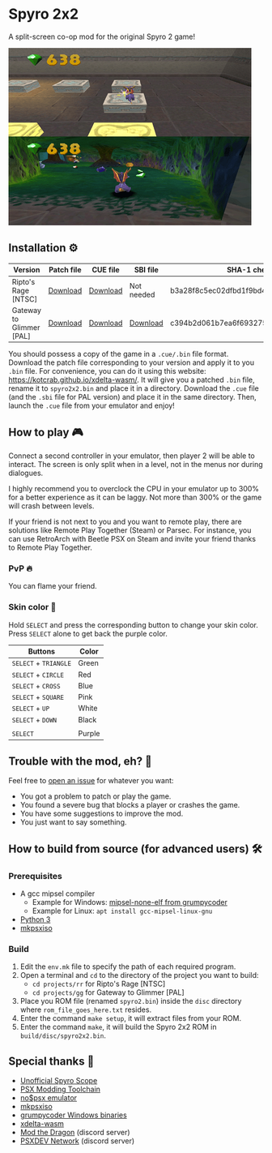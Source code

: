 # Spyro 2x2

A split-screen co-op mod for the original Spyro 2 game!

![Spyro 2x2](showcase.png)

## Installation ⚙️

| Version                  | Patch file                     | CUE file                 | SBI file                 | SHA-1 checksum                           |
| -------                  | ------------------------------ | ------------------------ | ------------------------ | ---------------------------------------- |
| Ripto's Rage [NTSC]      | [Download][spyro2x2_rr.xdelta] | [Download][spyro2x2.cue] | Not needed               | b3a28f8c5ec02dfbd1f9bd47adbe1d75186a5d3f |
| Gateway to Glimmer [PAL] | [Download][spyro2x2_gg.xdelta] | [Download][spyro2x2.cue] | [Download][spyro2x2.sbi] | c394b2d061b7ea6f693275f92a622191db57c7e5 |

You should possess a copy of the game in a `.cue/.bin` file format. Download the patch file corresponding to your version and apply it to you `.bin` file. For convenience, you can do it using this website: https://kotcrab.github.io/xdelta-wasm/. It will give you a patched `.bin` file, rename it to `spyro2x2.bin` and place it in a directory. Download the `.cue` file (and the `.sbi` file for PAL version) and place it in the same directory. Then, launch the `.cue` file from your emulator and enjoy!

## How to play 🎮

Connect a second controller in your emulator, then player 2 will be able to interact. The screen is only split when in a level, not in the menus nor during dialogues.

I highly recommend you to overclock the CPU in your emulator up to 300% for a better experience as it can be laggy. Not more than 300% or the game will crash between levels.

If your friend is not next to you and you want to remote play, there are solutions like Remote Play Together (Steam) or Parsec. For instance, you can use RetroArch with Beetle PSX on Steam and invite your friend thanks to Remote Play Together.

### PvP 🔥

You can flame your friend.

### Skin color 🎨

Hold `SELECT` and press the corresponding button to change your skin color. Press `SELECT` alone to get back the purple color.

| Buttons               | Color  |
| --------------------- | ------ |
| `SELECT` + `TRIANGLE` | Green  |
| `SELECT` + `CIRCLE`   | Red    |
| `SELECT` + `CROSS`    | Blue   |
| `SELECT` + `SQUARE`   | Pink   |
| `SELECT` + `UP`       | White  |
| `SELECT` + `DOWN`     | Black  |
|                       |        |
| `SELECT`              | Purple |

## Trouble with the mod, eh? 🚧

Feel free to [open an issue](https://github.com/Spyromain/Spyro2x2/issues/new) for whatever you want:
-   You got a problem to patch or play the game.
-   You found a severe bug that blocks a player or crashes the game.
-   You have some suggestions to improve the mod.
-   You just want to say something.

## How to build from source (for advanced users) 🛠️

### Prerequisites

-   A gcc mipsel compiler
    -   Example for Windows: [mipsel-none-elf from grumpycoder](https://static.grumpycoder.net/pixel/mips/)
    -   Example for Linux: `apt install gcc-mipsel-linux-gnu`
-   [Python 3](https://www.python.org/downloads/)
-   [mkpsxiso](https://github.com/Lameguy64/mkpsxiso)

### Build

1.  Edit the `env.mk` file to specify the path of each required program.
2.  Open a terminal and `cd` to the directory of the project you want to build:
    -   `cd projects/rr` for Ripto's Rage [NTSC]
    -   `cd projects/gg` for Gateway to Glimmer [PAL]
3.  Place you ROM file (renamed `spyro2.bin`) inside the `disc` directory where `rom_file_goes_here.txt` resides.
4.  Enter the command `make setup`, it will extract files from your ROM.
5.  Enter the command `make`, it will build the Spyro 2x2 ROM in `build/disc/spyro2x2.bin`.

## Special thanks 🐲

-   [Unofficial Spyro Scope](https://github.com/FranklyGD/Spyro-Scope)
-   [PSX Modding Toolchain](https://github.com/mateusfavarin/psx-modding-toolchain)
-   [no$psx emulator](https://problemkaputt.de/psx.htm)
-   [mkpsxiso](https://github.com/Lameguy64/mkpsxiso)
-   [grumpycoder Windows binaries](https://static.grumpycoder.net/pixel/mips/)
-   [xdelta-wasm](https://github.com/kotcrab/xdelta-wasm)
-   [Mod the Dragon](https://discord.com/invite/z3BbjANWCz) (discord server)
-   [PSXDEV Network](https://discord.com/invite/p5ES9TBf) (discord server)


[spyro2x2_rr.xdelta]: https://github.com/Spyromain/Spyro2x2/releases/download/v1.0.0/spyro2x2_rr.xdelta
[spyro2x2_gg.xdelta]: https://github.com/Spyromain/Spyro2x2/releases/download/v1.0.0/spyro2x2_gg.xdelta
[spyro2x2.cue]: https://github.com/Spyromain/Spyro2x2/releases/download/v1.0.0/spyro2x2.cue
[spyro2x2.sbi]: https://github.com/Spyromain/Spyro2x2/releases/download/v1.0.0/spyro2x2.sbi
